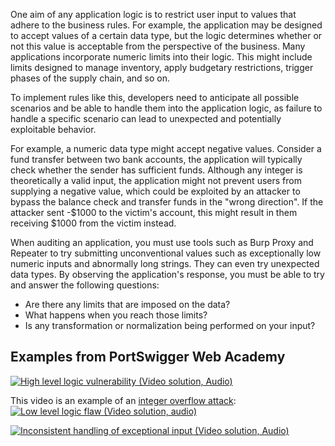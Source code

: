 One aim of any application logic is to restrict user input to values that adhere to the business rules. For example, the application may be designed to accept values of a certain data type, but the logic determines whether or not this value is acceptable from the perspective of the business. Many applications incorporate numeric limits into their logic. This might include limits designed to manage inventory, apply budgetary restrictions, trigger phases of the supply chain, and so on.

To implement rules like this, developers need to anticipate all possible scenarios and be able to handle them into the application logic, as failure to handle a specific scenario can lead to unexpected and potentially exploitable behavior.

For example, a numeric data type might accept negative values. Consider a fund transfer between two bank accounts, the application will typically check whether the sender has sufficient funds. Although any integer is theoretically a valid input, the application might not prevent users from supplying a negative value, which could be exploited by an attacker to bypass the balance check and transfer funds in the "wrong direction". If the attacker sent -$1000 to the victim's account, this might result in them receiving $1000 from the victim instead.

When auditing an application, you must use tools such as Burp Proxy and Repeater to try submitting unconventional values such as exceptionally low numeric inputs and abnormally long strings. They can even try unexpected data types. By observing the application's response, you must be able to try and answer the following questions:
- Are there any limits that are imposed on the data?
- What happens when you reach those limits?
- Is any transformation or normalization being performed on your input?
## Examples from PortSwigger Web Academy
[![High level logic vulnerability (Video solution, Audio)](https://img.youtube.com/vi/FxJrvNJsi48/0.jpg)](https://www.youtube.com/watch?v=FxJrvNJsi48)

This video is an example of an [integer overflow attack](https://www.invicti.com/learn/integer-overflow/):
[![Low level logic flaw (Video solution, audio)](https://img.youtube.com/vi/BpAc15a5m_Q/0.jpg)](https://www.youtube.com/watch?v=BpAc15a5m_Q)

[![Inconsistent handling of exceptional input (Video solution, Audio)](https://img.youtube.com/vi/MkbMJH-p2gg/0.jpg)](https://www.youtube.com/watch?v=MkbMJH-p2gg)